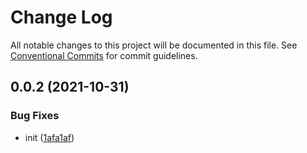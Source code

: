 # Change Log

All notable changes to this project will be documented in this file.
See [Conventional Commits](https://conventionalcommits.org) for commit guidelines.

## 0.0.2 (2021-10-31)


### Bug Fixes

* init ([1afa1af](https://github.com/corlogix/express-packages/commit/1afa1af29f2efff80560b12bad3554218a02cd39))
